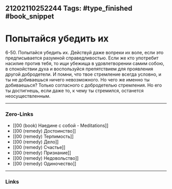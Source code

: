 21202110252244
Tags: #type_finished #book_snippet 
---
# Попытайся убедить их

 6-50. Попытайся убедить их. Действуй даже вопреки их воле, если это предписывается разумной справедливостью. Если же кто употребит насилие против тебя, то ищи убежища в удовлетворении самим собою, в спокойствии духа и воспользуйся препятствием для проявления другой добродетели. И помни, что твое стремление всегда условно, и ты не добиваешься ничего невозможного. Но чего же именно ты добиваешься? Только согласного с добродетелью стремления. Но его ты достигнешь, если даже то, к чему ты стремился, останется неосуществленным. 

---
### Zero-Links
 - [[00 (book) Наедине с собой - Meditations]]
 - [[00 (remedy) Достоинство]]
 - [[00 (remedy) Терпимость]]
 - [[00 (remedy) Дело]]
 - [[00 (remedy) Счастье]]
 - [[00 (remedy) Признание]]
 - [[00 (remedy) Недовольство]]
 - [[00 (remedy) Одиночество]]
---
### Links
